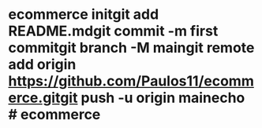 # ecommerce initgit add README.mdgit commit -m first commitgit branch -M maingit remote add origin https://github.com/Paulos11/ecommerce.gitgit push -u origin mainecho # ecommerce
